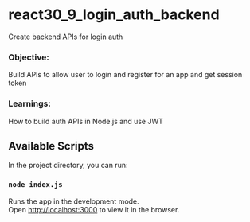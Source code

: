 # react30_9_login_auth_backend
Create backend APIs for login auth

### Objective:
Build APIs to allow user to login and register for an app and get session token

### Learnings:
How to build auth APIs in Node.js and use JWT

## Available Scripts

In the project directory, you can run:

### `node index.js`

Runs the app in the development mode.<br />
Open [http://localhost:3000](http://localhost:3000) to view it in the browser.

